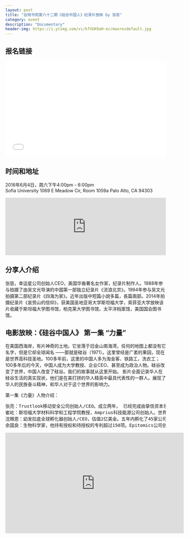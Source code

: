 ```yaml
---
layout: post
title: "谷雨书苑第六十二期《硅谷中国人》纪录片放映 by 张慈"
category: event
description: "Documentary"
header-img: https://i.ytimg.com/vi/kfVGK9aH-ec/maxresdefault.jpg
---
```


## 报名链接
<div style="width:100%; text-align:left;" ><iframe src="//eventbrite.com/tickets-external?eid=25809220072&ref=etckt" frameborder="0" height="300" width="100%" vspace="0" hspace="0" marginheight="5" marginwidth="5" scrolling="auto" allowtransparency="true"></iframe></div>

## 时间和地址
2016年6月4日，周六下午4:00pm - 6:00pm  
Sofia University 
1069 E Meadow Cir, Room 1059a
Palo Alto, CA 94303


<iframe src="https://www.google.com/maps/embed?pb=!1m18!1m12!1m3!1d3168.2886640621464!2d-122.11097368469227!3d37.43028497982375!2m3!1f0!2f0!3f0!3m2!1i1024!2i768!4f13.1!3m3!1m2!1s0x808fba40e35e1c17%3A0x791a0aa8b04e8896!2sSofia+University!5e0!3m2!1sen!2sus!4v1464769595805" width="100%" height="180" frameborder="0" style="border:0" allowfullscreen></iframe>

## 分享人介绍

张慈，幸运星公司创始人CEO，美国华裔著名女作家，纪录片制作人。1988年参与拍摄了由吴文光导演的中国第一部独立纪录片《流浪北京》。1994年参与吴文光拍摄第二部纪录片《四海为家》。近年出版中短篇小說多篇，長篇兩部。2014年拍摄纪录片《哀劳山的信仰》，获美国圣地亚哥大学斯坦福大学，索菲亚大学放映该片收藏于斯坦福大学图书馆，柏克莱大学图书馆，太平洋档案馆，美国国会图书馆。

## 电影放映：《硅谷中国人》  第一集 “力量”
在美国西海岸，有片神奇的土地。它坐落于旧金山南海湾，任何的地图上都没有它名字，但是它却全球闻名 ——那就是硅谷（1971）。这里曾经是广袤的果园，现在是世界高科技圣地。100多年前，这里的中国人多为淘金客、铁路工，洗衣工；100多年后的今天，中国人成为大学教授、企业CEO、甚至成为政治人物。硅谷改变了世界，中国人改变了硅谷。我们的故事就从这里开始。
影片全面记录华人在硅谷生活的真实现状，他们是在美打拼的华人精英中最具代表性的一群人。展现了华人的民族奋斗精神，和华人对于这个世界的影响力。

第一集《力量》人物介绍：
<pre>
张亮：Trustlook移动安全公司创始人/CEO。成立两年， 已经完成由挚信资本领投的 1700 万美元 A 轮融资。
崔屹：斯坦福大学材料科学和工程学院教授，Amprius科技能源公司创始人。世界顶尖纳米材料科学家。PM2.5的过滤技术全球领先。
沈赐恩：幼发拉底全球孵化器创始人/CEO，估值2亿美金。五年内孵化了45家公司，最大的公司估值50亿人民币。增长最快的项目在16个月内从500万到2亿美金 。
余国良：生物科学家，他持有授权和待授权的专利超过150项。Epitomics公司创始人。中国国家副主席李源潮访问硅谷时，只看两家公司，一家是谷歌，一家就是Epitomics 
</pre>

<iframe width="560" height="315" src="https://www.youtube.com/embed/kfVGK9aH-ec" frameborder="0" allowfullscreen></iframe>
